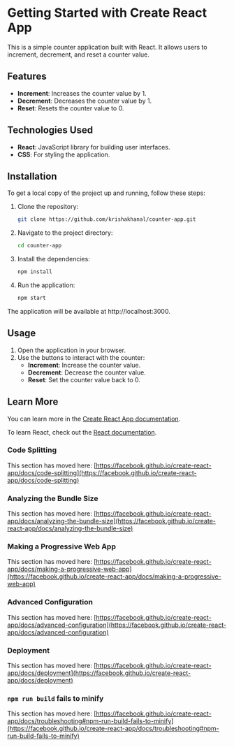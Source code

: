 # Getting Started with Create React App

This is a simple counter application built with React. It allows users to increment, decrement, and reset a counter value.

## Features

- **Increment**: Increases the counter value by 1.
- **Decrement**: Decreases the counter value by 1.
- **Reset**: Resets the counter value to 0.

## Technologies Used

- **React**: JavaScript library for building user interfaces.
- **CSS**: For styling the application.

## Installation

To get a local copy of the project up and running, follow these steps:

1. Clone the repository:

   ```sh
   git clone https://github.com/krishakhanal/counter-app.git
   ```

2. Navigate to the project directory:

   ```sh
   cd counter-app
   ```

3. Install the dependencies:

   ```sh
   npm install
   ```

4. Run the application:

   ```sh
   npm start
   ```

The application will be available at http://localhost:3000.

## Usage

1. Open the application in your browser.
2. Use the buttons to interact with the counter:
   - **Increment**: Increase the counter value.
   - **Decrement**: Decrease the counter value.
   - **Reset**: Set the counter value back to 0.

## Learn More

You can learn more in the [Create React App documentation](https://facebook.github.io/create-react-app/docs/getting-started).

To learn React, check out the [React documentation](https://reactjs.org/).

### Code Splitting

This section has moved here: [https://facebook.github.io/create-react-app/docs/code-splitting](https://facebook.github.io/create-react-app/docs/code-splitting)

### Analyzing the Bundle Size

This section has moved here: [https://facebook.github.io/create-react-app/docs/analyzing-the-bundle-size](https://facebook.github.io/create-react-app/docs/analyzing-the-bundle-size)

### Making a Progressive Web App

This section has moved here: [https://facebook.github.io/create-react-app/docs/making-a-progressive-web-app](https://facebook.github.io/create-react-app/docs/making-a-progressive-web-app)

### Advanced Configuration

This section has moved here: [https://facebook.github.io/create-react-app/docs/advanced-configuration](https://facebook.github.io/create-react-app/docs/advanced-configuration)

### Deployment

This section has moved here: [https://facebook.github.io/create-react-app/docs/deployment](https://facebook.github.io/create-react-app/docs/deployment)

### `npm run build` fails to minify

This section has moved here: [https://facebook.github.io/create-react-app/docs/troubleshooting#npm-run-build-fails-to-minify](https://facebook.github.io/create-react-app/docs/troubleshooting#npm-run-build-fails-to-minify)
